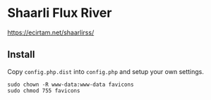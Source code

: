 # Shaarli Flux River

https://ecirtam.net/shaarlirss/

## Install

Copy `config.php.dist` into `config.php` and setup your own settings.

```
sudo chown -R www-data:www-data favicons
sudo chmod 755 favicons
```